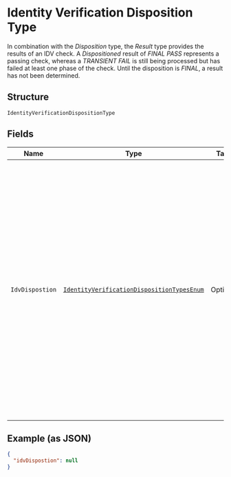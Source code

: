 
# Identity Verification Disposition Type

In combination with the <i>Disposition</i> type, the <i>Result</i> type provides the results of an IDV check. A <i>Dispositioned</i> result of <i>FINAL PASS</i> represents a passing check, whereas a <i>TRANSIENT FAIL</i> is still being processed but has failed at least one phase of the check. Until the disposition is <i>FINAL</i>, a result has not been determined.

## Structure

`IdentityVerificationDispositionType`

## Fields

| Name | Type | Tags | Description | Getter | Setter |
|  --- | --- | --- | --- | --- | --- |
| `IdvDispostion` | [`IdentityVerificationDispositionTypesEnum`](../../doc/models/identity-verification-disposition-types-enum.md) | Optional | In combination with the <i>Disposition</i> type, the <i>Result</i> type provides the results of an IDV check. A <i>Dispositioned</i> result of <i>FINAL PASS</i> represents a passing check, whereas a <i>TRANSIENT FAIL</i> is still being processed but has failed at least one phase of the check. Until the disposition is <i>FINAL</i>, a result has not been determined. | IdentityVerificationDispositionTypesEnum getIdvDispostion() | setIdvDispostion(IdentityVerificationDispositionTypesEnum idvDispostion) |

## Example (as JSON)

```json
{
  "idvDispostion": null
}
```

